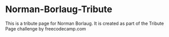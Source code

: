 # Norman-Borlaug-Tribute
This is a tribute page for Norman Borlaug. It is created as part of the Tribute Page challenge by freecodecamp.com
